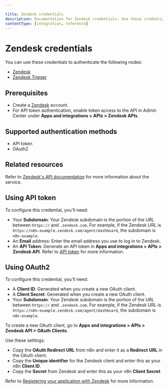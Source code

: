 ```yaml
---

title: Zendesk credentials
description: Documentation for Zendesk credentials. Use these credentials to authenticate Zendesk in n8n, a workflow automation platform.
contentType: [integration, reference]
---
```


# Zendesk credentials

You can use these credentials to authenticate the following nodes:

- [Zendesk](/integrations/builtin/app-nodes/n8n-nodes-base.zendesk.md)
- [Zendesk Trigger](/integrations/builtin/trigger-nodes/n8n-nodes-base.zendesktrigger.md)

## Prerequisites

- Create a [Zendesk](https://zendesk.com/) account.
- For API token authentication, enable token access to the API in Admin Center under **Apps and integrations > APIs > Zendesk APIs**.

## Supported authentication methods

- API token
- OAuth2

## Related resources

Refer to [Zendesk's API documentation](https://developer.zendesk.com/api-reference/) for more information about the service.

## Using API token

To configure this credential, you'll need:

- Your **Subdomain**: Your Zendesk subdomain is the portion of the URL between `https://` and `.zendesk.com`. For example, if the Zendesk URL is `https://n8n-example.zendesk.com/agent/dashboard`, the subdomain is `n8n-example`.
- An **Email** address: Enter the email address you use to log in to Zendesk.
- An **API Token**: Generate an API token in **Apps and integrations > APIs > Zendesk API**. Refer to [API token](https://developer.zendesk.com/api-reference/introduction/security-and-auth/#api-token) for more information.

## Using OAuth2

To configure this credential, you'll need:

- A **Client ID**: Generated when you create a new OAuth client.
- A **Client Secret**: Generated when you create a new OAuth client.
- Your **Subdomain**: Your Zendesk subdomain is the portion of the URL between `https://` and `.zendesk.com`. For example, if the Zendesk URL is `https://n8n-example.zendesk.com/agent/dashboard`, the subdomain is `n8n-example`.

To create a new OAuth client, go to **Apps and integrations > APIs > Zendesk API > OAuth Clients**.

Use these settings:

 - Copy the **OAuth Redirect URL** from n8n and enter it as a **Redirect URL** in the OAuth client.
 - Copy the **Unique identifier** for the Zendesk client and enter this as your n8n **Client ID**.
 - Copy the **Secret** from Zendesk and enter this as your n8n **Client Secret**
 
 
 Refer to [Registering your application with Zendesk](https://support.zendesk.com/hc/en-us/articles/4408845965210-Using-OAuth-authentication-with-your-application#topic_s21_lfs_qk) for more information.

